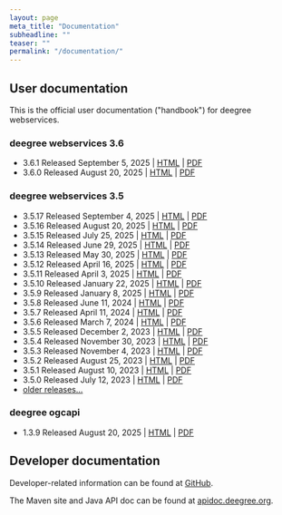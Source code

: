 ```yaml
---
layout: page
meta_title: "Documentation"
subheadline: ""
teaser: ""
permalink: "/documentation/"
---
```


## User documentation

This is the official user documentation ("handbook") for deegree webservices.

### deegree webservices 3.6

* 3.6.1 Released September 5, 2025 &#124; [HTML](https://download.deegree.org/documentation/3.6.1/html/) &#124; [PDF](https://download.deegree.org/documentation/3.6.1/deegree-webservices-handbook-3.6.1.pdf)
* 3.6.0 Released August 20, 2025 &#124; [HTML](https://download.deegree.org/documentation/3.6.0/html/) &#124; [PDF](https://download.deegree.org/documentation/3.6.0/deegree-webservices-handbook-3.6.0.pdf)

### deegree webservices 3.5

  * 3.5.17 Released September 4, 2025 &#124; [HTML](https://download.deegree.org/documentation/3.5.17/html/) &#124; [PDF](https://download.deegree.org/documentation/3.5.17/deegree-webservices-handbook-3.5.17.pdf)
  * 3.5.16 Released August 20, 2025 &#124; [HTML](https://download.deegree.org/documentation/3.5.16/html/) &#124; [PDF](https://download.deegree.org/documentation/3.5.16/deegree-webservices-handbook-3.5.16.pdf)
  * 3.5.15 Released July 25, 2025 &#124; [HTML](https://download.deegree.org/documentation/3.5.15/html/) &#124; [PDF](https://download.deegree.org/documentation/3.5.15/deegree-webservices-handbook-3.5.15.pdf)
  * 3.5.14 Released June 29, 2025 &#124; [HTML](https://download.deegree.org/documentation/3.5.14/html/) &#124; [PDF](https://download.deegree.org/documentation/3.5.14/deegree-webservices-handbook-3.5.14.pdf)
  * 3.5.13 Released May 30, 2025 &#124; [HTML](https://download.deegree.org/documentation/3.5.13/html/) &#124; [PDF](https://download.deegree.org/documentation/3.5.13/deegree-webservices-handbook-3.5.13.pdf)  
  * 3.5.12 Released April 16, 2025 &#124; [HTML](https://download.deegree.org/documentation/3.5.12/html/) &#124; [PDF](https://download.deegree.org/documentation/3.5.12/deegree-webservices-handbook-3.5.12.pdf)  
  * 3.5.11 Released April 3, 2025 &#124; [HTML](https://download.deegree.org/documentation/3.5.11/html/) &#124; [PDF](https://download.deegree.org/documentation/3.5.11/deegree-webservices-handbook-3.5.11.pdf)  
  * 3.5.10 Released January 22, 2025 &#124; [HTML](https://download.deegree.org/documentation/3.5.10/html/) &#124; [PDF](https://download.deegree.org/documentation/3.5.10/deegree-webservices-handbook-3.5.10.pdf)
  * 3.5.9 Released January 8, 2025 &#124; [HTML](https://download.deegree.org/documentation/3.5.9/html/) &#124; [PDF](https://download.deegree.org/documentation/3.5.9/deegree-webservices-handbook-3.5.9.pdf)
  * 3.5.8 Released June 11, 2024 &#124; [HTML](https://download.deegree.org/documentation/3.5.8/html/) &#124; [PDF](https://download.deegree.org/documentation/3.5.8/deegree-webservices-handbook-3.5.8.pdf)
  * 3.5.7 Released April 11, 2024 &#124; [HTML](https://download.deegree.org/documentation/3.5.7/html/) &#124; [PDF](https://download.deegree.org/documentation/3.5.7/deegree-webservices-handbook-3.5.7.pdf)
  * 3.5.6 Released March 7, 2024 &#124; [HTML](https://download.deegree.org/documentation/3.5.6/html/) &#124; [PDF](https://download.deegree.org/documentation/3.5.6/deegree-webservices-handbook-3.5.6.pdf)
  * 3.5.5 Released December 2, 2023 &#124; [HTML](https://download.deegree.org/documentation/3.5.5/html/) &#124; [PDF](https://download.deegree.org/documentation/3.5.5/deegree-webservices-handbook-3.5.5.pdf)
  * 3.5.4 Released November 30, 2023 &#124; [HTML](https://download.deegree.org/documentation/3.5.4/html/) &#124; [PDF](https://download.deegree.org/documentation/3.5.4/deegree-webservices-handbook-3.5.4.pdf)
  * 3.5.3 Released November 4, 2023 &#124; [HTML](https://download.deegree.org/documentation/3.5.3/html/) &#124; [PDF](https://download.deegree.org/documentation/3.5.3/deegree-webservices-handbook-3.5.3.pdf)
  * 3.5.2 Released August 25, 2023 &#124; [HTML](https://download.deegree.org/documentation/3.5.2/html/) &#124; [PDF](https://download.deegree.org/documentation/3.5.2/deegree-webservices-handbook-3.5.2.pdf)  
  * 3.5.1 Released August 10, 2023 &#124; [HTML](https://download.deegree.org/documentation/3.5.1/html/) &#124; [PDF](https://download.deegree.org/documentation/3.5.1/deegree-webservices-handbook-3.5.1.pdf)  
  * 3.5.0 Released July 12, 2023 &#124; [HTML](https://download.deegree.org/documentation/3.5.0/html/) &#124; [PDF](https://download.deegree.org/documentation/3.5.0/deegree-webservices-handbook-3.5.0.pdf)  
  * [older releases...](https://download.deegree.org/documentation/) 

<!--
### deegree webservices 3.4 (deprecated)
 
  * 3.4.35 Released March 27, 2024 &#124; [HTML](https://download.deegree.org/documentation/3.4.35/html/) &#124; [PDF](https://download.deegree.org/documentation/3.4.5/deegree-webservices-handbook-3.4.35.pdf)
  * 3.4.34 Released July 28, 2023 &#124; [HTML](https://download.deegree.org/documentation/3.4.34/html/) &#124; [PDF](https://download.deegree.org/documentation/3.4.34/deegree-webservices-handbook-3.4.34.pdf)
  * 3.4.33 Released May 15, 2023 &#124; [HTML](https://download.deegree.org/documentation/3.4.33/html/) &#124; [PDF](https://download.deegree.org/documentation/3.4.33/deegree-webservices-handbook-3.4.33.pdf)
  * 3.4.32 Released June 30, 2022 &#124; [HTML](https://download.deegree.org/documentation/3.4.32/html/) &#124; [PDF](https://download.deegree.org/documentation/3.4.32/deegree-webservices-handbook-3.4.32.pdf)
  * 3.4.31 Released May 13, 2022 &#124; [HTML](https://download.deegree.org/documentation/3.4.31/html/) &#124; [PDF](https://download.deegree.org/documentation/3.4.31/deegree-webservices-handbook-3.4.31.pdf)
  * 3.4.30 Released May 05, 2022 &#124; [HTML](https://download.deegree.org/documentation/3.4.30/html/) &#124; [PDF](https://download.deegree.org/documentation/3.4.30/deegree-webservices-handbook-3.4.30.pdf)
  * 3.4.29 Released April 20, 2022 &#124; [HTML](https://download.deegree.org/documentation/3.4.29/html/) &#124; [PDF](https://download.deegree.org/documentation/3.4.29/deegree-webservices-handbook-3.4.29.pdf)
  * 3.4.28 Released March 31, 2022 &#124; [HTML](https://download.deegree.org/documentation/3.4.28/html/) &#124; [PDF](https://download.deegree.org/documentation/3.4.28/deegree-webservices-handbook-3.4.28.pdf)
  * 3.4.27 Released March 17, 2022 &#124; [HTML](https://download.deegree.org/documentation/3.4.27/html/) &#124; [PDF](https://download.deegree.org/documentation/3.4.27/deegree-webservices-handbook-3.4.27.pdf)
  * 3.4.26 Released March 03, 2022 &#124; [HTML](https://download.deegree.org/documentation/3.4.26/html/) &#124; [PDF](https://download.deegree.org/documentation/3.4.26/deegree-webservices-handbook-3.4.26.pdf)
  * 3.4.25 Released February 17, 2022 &#124; [HTML](https://download.deegree.org/documentation/3.4.25/html/) &#124; [PDF](https://download.deegree.org/documentation/3.4.25/deegree-webservices-handbook-3.4.25.pdf)
  * 3.4.24 Released February 2, 2022 &#124; [HTML](https://download.deegree.org/documentation/3.4.24/html/) &#124; [PDF](https://download.deegree.org/documentation/3.4.24/deegree-webservices-handbook-3.4.24.pdf)
  * 3.4.23 Released January 6, 2022 &#124; [HTML](https://download.deegree.org/documentation/3.4.23/html/) &#124; [PDF](https://download.deegree.org/documentation/3.4.23/deegree-webservices-handbook-3.4.23.pdf)
  * 3.4.22 Released December 22, 2021 &#124; [HTML](https://download.deegree.org/documentation/3.4.22/html/) &#124; [PDF](https://download.deegree.org/documentation/3.4.22/deegree-webservices-handbook-3.4.22.pdf)
  * 3.4.21 Released December 16, 2021 &#124; [HTML](https://download.deegree.org/documentation/3.4.21/html/) &#124; [PDF](https://download.deegree.org/documentation/3.4.21/deegree-webservices-handbook-3.4.21.pdf)  
  * 3.4.20 Released December 3, 2021 &#124; [HTML](https://download.deegree.org/documentation/3.4.20/html/) &#124; [PDF](https://download.deegree.org/documentation/3.4.20/deegree-webservices-handbook-3.4.20.pdf)  
  * 3.4.19 Released November 19, 2021 &#124; [HTML](https://download.deegree.org/documentation/3.4.19/html/) &#124; [PDF](https://download.deegree.org/documentation/3.4.19/deegree-webservices-handbook-3.4.19.pdf)
  * 3.4.18 Released November 16, 2021 &#124; [HTML](https://download.deegree.org/documentation/3.4.18/html/) &#124; [PDF](https://download.deegree.org/documentation/3.4.18/deegree-webservices-handbook-3.4.18.pdf)
  * 3.4.17 Released August 14th, 2021 &#124; [HTML](https://download.deegree.org/documentation/3.4.17/html/) &#124; [PDF](https://download.deegree.org/documentation/3.4.17/deegree-webservices-handbook-3.4.17.pdf)
  * 3.4.16 Released March 12th, 2021 &#124; [HTML](https://download.deegree.org/documentation/3.4.16/html/) &#124; [PDF](https://download.deegree.org/documentation/3.4.16/deegree-webservices-handbook-3.4.16.pdf)
  * 3.4.15 Released January 30th, 2021 &#124; [HTML](https://download.deegree.org/documentation/3.4.15/html/) &#124; [PDF](https://download.deegree.org/documentation/3.4.15/deegree-webservices-handbook-3.4.15.pdf)
  * 3.4.14 Released December 18th, 2020 &#124; [HTML](https://download.deegree.org/documentation/3.4.14/html/) &#124; [PDF](https://download.deegree.org/documentation/3.4.14/deegree-webservices-handbook-3.4.14.pdf)
  * 3.4.13 Released April 21st, 2020 &#124; [HTML](https://download.deegree.org/documentation/3.4.13/html/) &#124; [PDF](https://download.deegree.org/documentation/3.4.13/deegree-webservices-handbook-3.4.13.pdf)
  * 3.4.12 Released March 24th, 2020 &#124; [HTML](https://download.deegree.org/documentation/3.4.12/html/) &#124; [PDF](https://download.deegree.org/documentation/3.4.12/deegree-webservices-handbook-3.4.12.pdf)
  * 3.4.11 Released December 8th, 2019 &#124; [HTML](https://download.deegree.org/documentation/3.4.11/html/) &#124; [PDF](https://download.deegree.org/documentation/3.4.11/deegree-webservices-handbook-3.4.11.pdf)
  * 3.4.10 Released October 25th, 2019 &#124; [HTML](https://download.deegree.org/documentation/3.4.10/html/) &#124; [PDF](https://download.deegree.org/documentation/3.4.10/deegree-webservices-handbook-3.4.10.pdf)
  * 3.4.9  Released September 6th, 2019 &#124; [HTML](https://download.deegree.org/documentation/3.4.9/html/) &#124; [PDF](https://download.deegree.org/documentation/3.4.9/deegree-webservices-handbook-3.4.9.pdf)
  * 3.4.8  Released July 5th, 2019 &#124; [HTML](https://download.deegree.org/documentation/3.4.8/html/) &#124; [PDF](https://download.deegree.org/documentation/3.4.8/deegree-webservices-handbook-3.4.8.pdf)
  * 3.4.7  Released June 16th, 2019 &#124; [HTML](https://download.deegree.org/documentation/3.4.7/html/) &#124; [PDF](https://download.deegree.org/documentation/3.4.7/deegree-webservices-handbook-3.4.7.pdf)
  * 3.4.6  Released May 10th, 2019 &#124; [HTML](https://download.deegree.org/documentation/3.4.6/html/) &#124; [PDF](https://download.deegree.org/documentation/3.4.6/deegree-webservices-handbook-3.4.6.pdf) 
  * 3.4.5  Released March 30st, 2019 &#124; [HTML](https://download.deegree.org/documentation/3.4.5/html/) &#124; [PDF](https://download.deegree.org/documentation/3.4.5/deegree-webservices-handbook-3.4.5.pdf)
  * 3.4.4  Released March 1st, 2019 &#124; [HTML](https://download.deegree.org/documentation/3.4.4/html/) &#124; [PDF](https://download.deegree.org/documentation/3.4.4/deegree-webservices-handbook-3.4.4.pdf)
  * 3.4.3  Released August 26th, 2018 &#124; [HTML](https://download.deegree.org/documentation/3.4.3/html/) &#124; [PDF](https://download.deegree.org/documentation/3.4.3/deegree-webservices-handbook-3.4.3.pdf)
  * 3.4.2  Released July 7th, 2018 &#124; [HTML](https://download.deegree.org/documentation/3.4.2/html/) &#124; [PDF](https://download.deegree.org/documentation/3.4.2/deegree-webservices-handbook-3.4.2.pdf)
  * 3.4.1  Released June 17th, 2018 &#124; [HTML](https://download.deegree.org/documentation/3.4.1/html/) &#124; [PDF](https://download.deegree.org/documentation/3.4.1/deegree-webservices-handbook-3.4.1.pdf)
  * 3.4.0  Released April 20th, 2018 &#124; [HTML](https://download.deegree.org/documentation/3.4.0/html/) &#124; [PDF](https://download.deegree.org/documentation/3.4.0/deegree-webservices-handbook-3.4.0.pdf)
-->
<!--
### deegree webservices 3.3 (deprecated)

  * 3.3.21 Released February 16th, 2018 &#124; [HTML](https://download.deegree.org/documentation/3.3.21/html) &#124; [PDF](https://download.deegree.org/documentation/3.3.21/deegree-webservices-handbook-3.3.21.pdf)
  * 3.3.20 Released September 15th, 2016 &#124; [HTML](https://download.deegree.org/documentation/3.3.20/html) &#124; [PDF](https://download.deegree.org/documentation/3.3.20/deegree-webservices-handbook-3.3.20.pdf)
  * 3.3.19 Released August 22nd, 2016 &#124; [HTML](https://download.deegree.org/documentation/3.3.19/html) &#124; [PDF](https://download.deegree.org/documentation/3.3.19/deegree-webservices-handbook-3.3.19.pdf)
  * 3.3.18 Released January 8th, 2016 &#124; [HTML](https://download.deegree.org/documentation/3.3.18/html) &#124; [PDF](https://download.deegree.org/documentation/3.3.18/deegree-webservices-handbook-3.3.18.pdf)
  * 3.3.17 Released October 12th, 2015 &#124; [HTML](https://download.deegree.org/documentation/3.3.17/html) &#124; [PDF](https://download.deegree.org/documentation/3.3.17/deegree-webservices-handbook-3.3.17.pdf)
  * 3.3.16 Released October 1st, 2015 &#124; [HTML](https://download.deegree.org/documentation/3.3.16/html) &#124; [PDF](https://download.deegree.org/documentation/3.3.16/deegree-webservices-handbook-3.3.16.pdf)
  * 3.3.15 Released May 1st, 2015 &#124; [HTML](https://download.deegree.org/documentation/3.3.15/html) &#124; [PDF](https://download.deegree.org/documentation/3.3.15/deegree-webservices-handbook-3.3.15.pdf)
  * 3.3.14 Released February 10th, 2015 &#124; [HTML](https://download.deegree.org/documentation/3.3.14/html) &#124; [PDF](https://download.deegree.org/documentation/3.3.14/deegree-webservices-handbook-3.3.14.pdf)
  * 3.3.13 Released November 11th, 2014 &#124; [HTML](https://download.deegree.org/documentation/3.3.13/html) &#124; [PDF](https://download.deegree.org/documentation/3.3.13/deegree-webservices-handbook-3.3.13.pdf)
  * 3.3.12 Released September 12th, 2014 &#124; [HTML](https://download.deegree.org/documentation/3.3.12/html) &#124; [PDF](https://download.deegree.org/documentation/3.3.12/deegree-webservices-handbook-3.3.12.pdf)
  * 3.3.11 Released July 21st, 2014 &#124; [HTML](https://download.deegree.org/documentation/3.3.11/html) &#124; [PDF](https://download.deegree.org/documentation/3.3.11/deegree-webservices-handbook-3.3.11.pdf)
  * 3.3.10 Released June 13th, 2014 &#124; [HTML](https://download.deegree.org/documentation/3.3.10/html) &#124; [PDF](https://download.deegree.org/documentation/3.3.10/deegree-webservices-handbook-3.3.10.pdf)
  * 3.3.9  Released May 7th, 2014 &#124; [HTML](https://download.deegree.org/documentation/3.3.9/html) &#124; [PDF](https://download.deegree.org/documentation/3.3.9/deegree-webservices-handbook-3.3.9.pdf)
  * 3.3.8  Released March 7th, 2014 &#124; [HTML](https://download.deegree.org/documentation/3.3.8/html) &#124; [PDF](https://download.deegree.org/documentation/3.3.8/deegree-webservices-handbook-3.3.8.pdf)
  * 3.3.7  Released November 19th, 2013 &#124; [HTML](https://download.deegree.org/documentation/3.3.7/html) &#124; [PDF](https://download.deegree.org/documentation/3.3.7/deegree-webservices-handbook-3.3.7.pdf)
  * 3.3.6  Released October 29th, 2013 &#124; [HTML](https://download.deegree.org/documentation/3.3.6/html) &#124; [PDF](https://download.deegree.org/documentation/3.3.6/deegree-webservices-handbook-3.3.6.pdf)
  * 3.3.5  Released October 22nd, 2013 &#124; [HTML](https://download.deegree.org/documentation/3.3.5/html) &#124; [PDF](https://download.deegree.org/documentation/3.3.5/deegree-webservices-handbook-3.3.5.pdf)
  * 3.3.4  Released September 9th, 2013 &#124; [HTML](https://download.deegree.org/documentation/3.3.4/html) &#124; [PDF](https://download.deegree.org/documentation/3.3.4/deegree-webservices-handbook-3.3.4.pdf)
  * 3.3.3  Released August 6th, 2013 &#124; [HTML](https://download.deegree.org/documentation/3.3.3/html) &#124; [PDF](https://download.deegree.org/documentation/3.3.3/deegree-webservices-handbook-3.3.3.pdf)
  * 3.3.2  Released July 26th, 2013 &#124; [HTML](https://download.deegree.org/documentation/3.3.2/html) &#124; [PDF](https://download.deegree.org/documentation/3.3.2/deegree-webservices-handbook-3.3.2.pdf)
  * 3.3.1  Released June 3rd, 2013 &#124; [HTML](https://download.deegree.org/documentation/3.3.1/html) &#124; [PDF](https://download.deegree.org/documentation/3.3.1/deegree-webservices-handbook-3.3.1.pdf)
  * 3.3.0  Released May 17th, 2013 &#124; [HTML](https://download.deegree.org/documentation/3.3.0/html) &#124; [PDF](https://download.deegree.org/documentation/3.3.0/deegree-webservices-handbook-3.3.0.pdf)
-->
<!--
### deegree webservices 3.2 (deprecated)

  * 3.2.3  Released April 30th, 2013 &#124; [HTML](https://download.deegree.org/documentation/3.2.3/html) &#124; [PDF](https://download.deegree.org/documentation/3.2.3/deegree-webservices-handbook-3.2.3.pdf)
  * 3.2.2  Released April 24th, 2013 &#124; [HTML](https://download.deegree.org/documentation/3.3.2/html) &#124; [PDF](https://download.deegree.org/documentation/3.2.2/deegree-webservices-handbook-3.2.2.pdf)
  * 3.2.1  Released April 2nd, 2013 &#124; [HTML](https://download.deegree.org/documentation/3.2.1/html) &#124; [PDF](https://download.deegree.org/documentation/3.2.1/deegree-webservices-handbook-3.2.1.pdf)
  * 3.2.0  Released March 21st, 2013 &#124; [HTML](https://download.deegree.org/documentation/3.2.0/html) &#124; [PDF](https://download.deegree.org/documentation/3.2.0/deegree-webservices-handbook-3.2.0.pdf)
-->

### deegree ogcapi

* 1.3.9  Released August 20, 2025 &#124; [HTML](https://download.deegree.org/ogcapi/documentation/1.3.9/deegree-ogcapi-documentation/) &#124; [PDF](https://download.deegree.org/ogcapi/documentation/1.3.9/deegree-ogcapi-documentation.pdf)

## Developer documentation

Developer-related information can be found at [GitHub](https://github.com/deegree/deegree3/wiki).

The Maven site and Java API doc can be found at [apidoc.deegree.org](https://apidoc.deegree.org/).